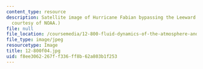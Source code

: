 ```yaml
---
content_type: resource
description: Satellite image of Hurricane Fabian bypassing the Leeward Islands. (Image
  courtesy of NOAA.)
file: null
file_location: /coursemedia/12-800-fluid-dynamics-of-the-atmosphere-and-ocean-fall-2004/f8ee3062267ff336ff8b62a803b1f253_12-800f04.jpg
file_type: image/jpeg
resourcetype: Image
title: 12-800f04.jpg
uid: f8ee3062-267f-f336-ff8b-62a803b1f253
---
```

